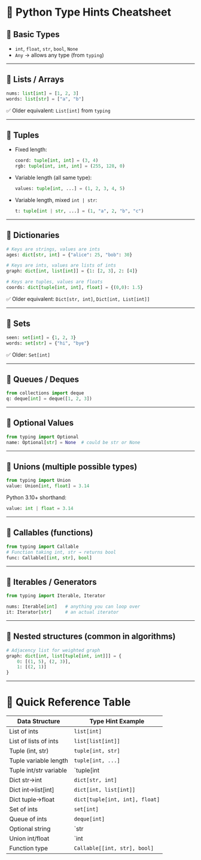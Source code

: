 # 📘 Python Type Hints Cheatsheet

## 🔹 Basic Types
- `int`, `float`, `str`, `bool`, `None`
- `Any` → allows any type (from `typing`)

---

## 🔹 Lists / Arrays
```python
nums: list[int] = [1, 2, 3]
words: list[str] = ["a", "b"]
```
✅ Older equivalent: `List[int]` from `typing`

---

## 🔹 Tuples
- Fixed length:
  ```python
  coord: tuple[int, int] = (3, 4)
  rgb: tuple[int, int, int] = (255, 128, 0)
  ```
- Variable length (all same type):
  ```python
  values: tuple[int, ...] = (1, 2, 3, 4, 5)
  ```
- Variable length, mixed `int | str`:
  ```python
  t: tuple[int | str, ...] = (1, "a", 2, "b", "c")
  ```

---

## 🔹 Dictionaries
```python
# Keys are strings, values are ints
ages: dict[str, int] = {"alice": 25, "bob": 30}

# Keys are ints, values are lists of ints
graph: dict[int, list[int]] = {1: [2, 3], 2: [4]}

# Keys are tuples, values are floats
coords: dict[tuple[int, int], float] = {(0,0): 1.5}
```
✅ Older equivalent: `Dict[str, int]`, `Dict[int, List[int]]`

---

## 🔹 Sets
```python
seen: set[int] = {1, 2, 3}
words: set[str] = {"hi", "bye"}
```
✅ Older: `Set[int]`

---

## 🔹 Queues / Deques
```python
from collections import deque
q: deque[int] = deque([1, 2, 3])
```

---

## 🔹 Optional Values
```python
from typing import Optional
name: Optional[str] = None  # could be str or None
```

---

## 🔹 Unions (multiple possible types)
```python
from typing import Union
value: Union[int, float] = 3.14
```
Python 3.10+ shorthand:
```python
value: int | float = 3.14
```

---

## 🔹 Callables (functions)
```python
from typing import Callable
# Function taking int, str → returns bool
func: Callable[[int, str], bool]
```

---

## 🔹 Iterables / Generators
```python
from typing import Iterable, Iterator

nums: Iterable[int]   # anything you can loop over
it: Iterator[str]     # an actual iterator
```

---

## 🔹 Nested structures (common in algorithms)
```python
# Adjacency list for weighted graph
graph: dict[int, list[tuple[int, int]]] = {
    0: [(1, 5), (2, 3)],
    1: [(2, 1)]
}
```

---

# 📝 Quick Reference Table

| Data Structure          | Type Hint Example                  |
|--------------------------|------------------------------------|
| List of ints            | `list[int]`                        |
| List of lists of ints   | `list[list[int]]`                  |
| Tuple (int, str)        | `tuple[int, str]`                  |
| Tuple variable length   | `tuple[int, ...]`                  |
| Tuple int/str variable  | `tuple[int | str, ...]`            |
| Dict str→int            | `dict[str, int]`                   |
| Dict int→list[int]      | `dict[int, list[int]]`             |
| Dict tuple→float        | `dict[tuple[int, int], float]`     |
| Set of ints             | `set[int]`                         |
| Queue of ints           | `deque[int]`                       |
| Optional string         | `str | None` or `Optional[str]`    |
| Union int/float         | `int | float` or `Union[int, float]` |
| Function type           | `Callable[[int, str], bool]`       |
